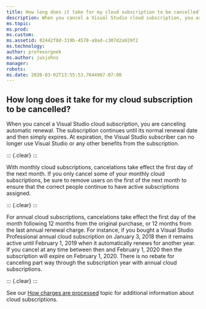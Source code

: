 ```yaml
---
title: How long does it take for my cloud subscription to be cancelled?
description: When you cancel a Visual Studio cloud subscription, you are canceling automatic renewal. The subscription continues until its normal...
ms.topic: 
ms.prod: 
ms.custom: 
ms.assetid: 82442f8d-319b-4578-a9ad-c307d2a929f2
ms.technology: 
author: profexorgeek
ms.author: jusjohns
manager: 
robots: 
ms.date: 2020-03-02T13:55:53.7644967-07:00
---
```


## How long does it take for my cloud subscription to be cancelled?

When you cancel a Visual Studio cloud subscription, you are canceling automatic renewal. The subscription continues until its normal renewal date and then simply expires. At expiration, the Visual Studio subscriber can no longer use Visual Studio or any other benefits from the subscription.

::: {.clear}
:::

With monthly cloud subscriptions, cancelations take effect the first day of the next month. If you only cancel some of your monthly cloud subscriptions, be sure to remove users on the first of the next month to ensure that the correct people continue to have active subscriptions assigned.

::: {.clear}
:::

For annual cloud subscriptions, cancelations take effect the first day of the month following 12 months from the original purchase, or 12 months from the last annual renewal charge. For instance, if you bought a Visual Studio Professional annual cloud subscription on January 3, 2018 then it remains active until February 1, 2019 when it automatically renews for another year. If you cancel at any time between then and February 1, 2020 then the subscription will expire on February 1, 2020. There is no rebate for canceling part way through the subscription year with annual cloud subscriptions.

::: {.clear}
:::

See our [How charges are processed](https://docs.microsoft.com/en-us/visualstudio/subscriptions/vscloud-billing-faq#how-charges-are-processed) topic for additional information about cloud subscriptions.


